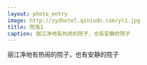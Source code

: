 ```yaml
---
layout: photo_entry
image: http://zydhotel.qiniudn.com/yl1.jpg
title: 院落1
caption: 丽江净地有热闹的院子，也有安静的院子
---
```

丽江净地有热闹的院子，也有安静的院子